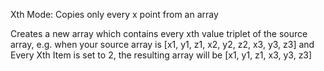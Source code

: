 Xth Mode: Copies only every x point from an array

Creates a new array which contains every xth value triplet of the source array, e.g. when your source array is [x1, y1, z1, x2, y2, z2, x3, y3, z3] and Every Xth Item is set to 2, the resulting array will be [x1, y1, z1, x3, y3, z3]
